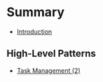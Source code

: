 # Summary

* [Introduction](/README.md)

## High-Level Patterns

* [Task Management (2)](/1-high-level/2-task-management.md)
